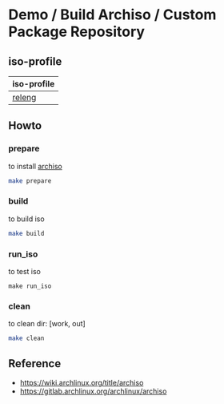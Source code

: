 

# Demo / Build Archiso / Custom Package Repository 


## iso-profile

| iso-profile |
| --- |
| [releng](https://gitlab.archlinux.org/archlinux/archiso/-/tree/master/configs/releng) |


## Howto

### prepare

to install [archiso](https://archlinux.org/packages/extra/any/archiso/)

``` sh
make prepare
```


### build

to build iso

``` sh
make build
```


### run_iso

to test iso

```
make run_iso
```

### clean

to clean dir: [work, out]

``` sh
make clean
```


## Reference

* https://wiki.archlinux.org/title/archiso
* https://gitlab.archlinux.org/archlinux/archiso
